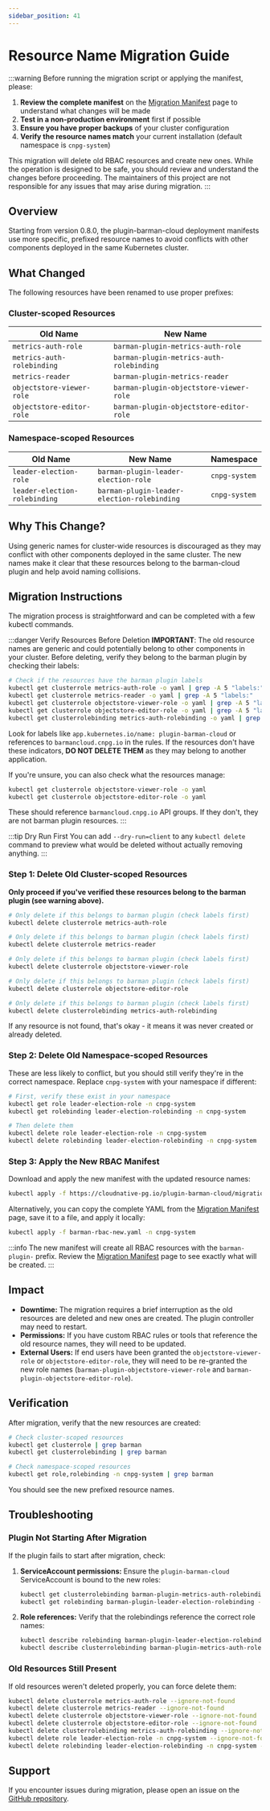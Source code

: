 ```yaml
---
sidebar_position: 41
---
```


# Resource Name Migration Guide

<!-- SPDX-License-Identifier: CC-BY-4.0 -->

:::warning
Before running the migration script or applying the manifest, please:
1. **Review the complete manifest** on the [Migration Manifest](migration-manifest.md) page to understand what changes will be made
2. **Test in a non-production environment** first if possible
3. **Ensure you have proper backups** of your cluster configuration
4. **Verify the resource names match** your current installation (default namespace is `cnpg-system`)

This migration will delete old RBAC resources and create new ones. While the operation is designed to be safe, you should review and understand the changes before proceeding. The maintainers of this project are not responsible for any issues that may arise during migration.
:::

## Overview

Starting from version 0.8.0, the plugin-barman-cloud deployment manifests use more specific, prefixed resource names to avoid conflicts with other components deployed in the same Kubernetes cluster.

## What Changed

The following resources have been renamed to use proper prefixes:

### Cluster-scoped Resources

| Old Name | New Name |
|----------|----------|
| `metrics-auth-role` | `barman-plugin-metrics-auth-role` |
| `metrics-auth-rolebinding` | `barman-plugin-metrics-auth-rolebinding` |
| `metrics-reader` | `barman-plugin-metrics-reader` |
| `objectstore-viewer-role` | `barman-plugin-objectstore-viewer-role` |
| `objectstore-editor-role` | `barman-plugin-objectstore-editor-role` |

### Namespace-scoped Resources

| Old Name | New Name | Namespace |
|----------|----------|-----------|
| `leader-election-role` | `barman-plugin-leader-election-role` | `cnpg-system` |
| `leader-election-rolebinding` | `barman-plugin-leader-election-rolebinding` | `cnpg-system` |

## Why This Change?

Using generic names for cluster-wide resources is discouraged as they may conflict with other components deployed in the same cluster. The new names make it clear that these resources belong to the barman-cloud plugin and help avoid naming collisions.

## Migration Instructions

The migration process is straightforward and can be completed with a few kubectl commands.

:::danger Verify Resources Before Deletion
**IMPORTANT**: The old resource names are generic and could potentially belong to other components in your cluster. Before deleting, verify they belong to the barman plugin by checking their labels:

```bash
# Check if the resources have the barman plugin labels
kubectl get clusterrole metrics-auth-role -o yaml | grep -A 5 "labels:"
kubectl get clusterrole metrics-reader -o yaml | grep -A 5 "labels:"
kubectl get clusterrole objectstore-viewer-role -o yaml | grep -A 5 "labels:"
kubectl get clusterrole objectstore-editor-role -o yaml | grep -A 5 "labels:"
kubectl get clusterrolebinding metrics-auth-rolebinding -o yaml | grep -A 5 "labels:"
```

Look for labels like `app.kubernetes.io/name: plugin-barman-cloud` or references to `barmancloud.cnpg.io` in the rules. If the resources don't have these indicators, **DO NOT DELETE THEM** as they may belong to another application.

If you're unsure, you can also check what the resources manage:
```bash
kubectl get clusterrole objectstore-viewer-role -o yaml
kubectl get clusterrole objectstore-editor-role -o yaml
```

These should reference `barmancloud.cnpg.io` API groups. If they don't, they are not barman plugin resources.
:::

:::tip Dry Run First
You can add `--dry-run=client` to any `kubectl delete` command to preview what would be deleted without actually removing anything.
:::

### Step 1: Delete Old Cluster-scoped Resources

**Only proceed if you've verified these resources belong to the barman plugin (see warning above).**

```bash
# Only delete if this belongs to barman plugin (check labels first)
kubectl delete clusterrole metrics-auth-role

# Only delete if this belongs to barman plugin (check labels first)
kubectl delete clusterrole metrics-reader

# Only delete if this belongs to barman plugin (check labels first)
kubectl delete clusterrole objectstore-viewer-role

# Only delete if this belongs to barman plugin (check labels first)
kubectl delete clusterrole objectstore-editor-role

# Only delete if this belongs to barman plugin (check labels first)
kubectl delete clusterrolebinding metrics-auth-rolebinding
```

If any resource is not found, that's okay - it means it was never created or already deleted.

### Step 2: Delete Old Namespace-scoped Resources

These are less likely to conflict, but you should still verify they're in the correct namespace. Replace `cnpg-system` with your namespace if different:

```bash
# First, verify these exist in your namespace
kubectl get role leader-election-role -n cnpg-system
kubectl get rolebinding leader-election-rolebinding -n cnpg-system

# Then delete them
kubectl delete role leader-election-role -n cnpg-system
kubectl delete rolebinding leader-election-rolebinding -n cnpg-system
```

### Step 3: Apply the New RBAC Manifest

Download and apply the new manifest with the updated resource names:

```bash
kubectl apply -f https://cloudnative-pg.io/plugin-barman-cloud/migration-rbac.yaml -n cnpg-system
```

Alternatively, you can copy the complete YAML from the [Migration Manifest](migration-manifest.md) page, save it to a file, and apply it locally:

```bash
kubectl apply -f barman-rbac-new.yaml -n cnpg-system
```

:::info
The new manifest will create all RBAC resources with the `barman-plugin-` prefix. Review the [Migration Manifest](migration-manifest.md) page to see exactly what will be created.
:::

## Impact

- **Downtime:** The migration requires a brief interruption as the old resources are deleted and new ones are created. The plugin controller may need to restart.
- **Permissions:** If you have custom RBAC rules or tools that reference the old resource names, they will need to be updated.
- **External Users:** If end users have been granted the `objectstore-viewer-role` or `objectstore-editor-role`, they will need to be re-granted the new role names (`barman-plugin-objectstore-viewer-role` and `barman-plugin-objectstore-editor-role`).

## Verification

After migration, verify that the new resources are created:

```bash
# Check cluster-scoped resources
kubectl get clusterrole | grep barman
kubectl get clusterrolebinding | grep barman

# Check namespace-scoped resources
kubectl get role,rolebinding -n cnpg-system | grep barman
```

You should see the new prefixed resource names.

## Troubleshooting

### Plugin Not Starting After Migration

If the plugin fails to start after migration, check:

1. **ServiceAccount permissions:** Ensure the `plugin-barman-cloud` ServiceAccount is bound to the new roles:
   ```bash
   kubectl get clusterrolebinding barman-plugin-metrics-auth-rolebinding -o yaml
   kubectl get rolebinding barman-plugin-leader-election-rolebinding -n cnpg-system -o yaml
   ```

2. **Role references:** Verify that the rolebindings reference the correct role names:
   ```bash
   kubectl describe rolebinding barman-plugin-leader-election-rolebinding -n cnpg-system
   kubectl describe clusterrolebinding barman-plugin-metrics-auth-rolebinding
   ```

### Old Resources Still Present

If old resources weren't deleted properly, you can force delete them:

```bash
kubectl delete clusterrole metrics-auth-role --ignore-not-found
kubectl delete clusterrole metrics-reader --ignore-not-found
kubectl delete clusterrole objectstore-viewer-role --ignore-not-found
kubectl delete clusterrole objectstore-editor-role --ignore-not-found
kubectl delete clusterrolebinding metrics-auth-rolebinding --ignore-not-found
kubectl delete role leader-election-role -n cnpg-system --ignore-not-found
kubectl delete rolebinding leader-election-rolebinding -n cnpg-system --ignore-not-found
```

## Support

If you encounter issues during migration, please open an issue on the [GitHub repository](https://github.com/cloudnative-pg/plugin-barman-cloud/issues).
